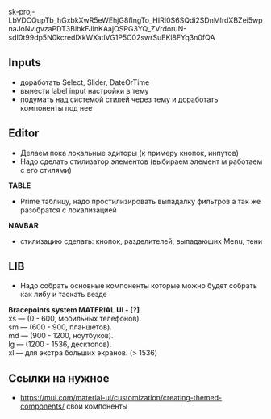 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

## Inputs
- доработать Select, Slider, DateOrTime
- вынести label input настройки в тему
- подумать над системой стилей через тему и доработать компоненты под нее

## Editor
- Делаем пока локальные эдиторы (к примеру кнопок, инпутов)
- Надо сделать стилизатор элементов (выбираем элемент м работаем с его стилями)



**TABLE**
- Prime таблицу, надо простилизировать выпадалку фильтров а так же разобратся с локализацией

**NAVBAR**
- стилизацию сделать: кнопок, разделителей, выпадаюших Menu, тени

## LIB
- Надо собрать основные компоненты которые можно будет собрать как либу и таскать везде




**Bracepoints system MATERIAL UI       - [?]**    
xs — (0 - 600, мобильных телефонов).       
sm — (600 - 900, планшетов).        
md — (900 - 1200, ноутбуков).     
lg — (1200 - 1536, десктопов).       
xl — для экстра больших экранов. (> 1536)




## Ссылки на нужное
- https://mui.com/material-ui/customization/creating-themed-components/     свои компоненты
